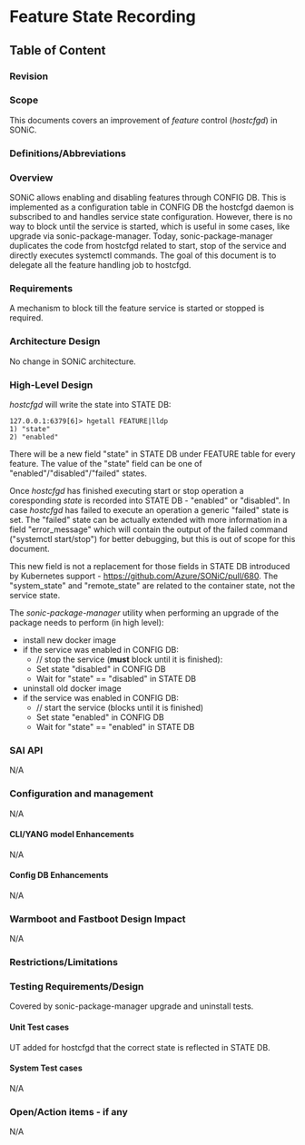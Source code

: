 # Feature State Recording #

## Table of Content

### Revision

### Scope

This documents covers an improvement of *feature* control (*hostcfgd*) in SONiC.

### Definitions/Abbreviations

### Overview

SONiC allows enabling and disabling features through CONFIG DB. This is implemented as a configuration table in CONFIG DB the hostcfgd daemon is subscribed to
and handles service state configuration. However, there is no way to block until the service is started, which is useful in some cases, like upgrade via
sonic-package-manager. Today, sonic-package-manager duplicates the code from hostcfgd related to start, stop of the service and directly executes systemctl
commands. The goal of this document is to delegate all the feature handling job to hostcfgd.

### Requirements

A mechanism to block till the feature service is started or stopped is required.

### Architecture Design

No change in SONiC architecture.

### High-Level Design

*hostcfgd* will write the state into STATE DB:

```
127.0.0.1:6379[6]> hgetall FEATURE|lldp
1) "state"
2) "enabled"
```

There will be a new field "state" in STATE DB under FEATURE table for every feature.
The value of the "state" field can be one of "enabled"/"disabled"/"failed" states.

Once *hostcfgd* has finished executing start or stop operation a coresponding *state* is recorded into STATE DB - "enabled" or "disabled".
In case *hostcfgd* has failed to execute an operation a generic "failed" state is set. The "failed" state can be actually extended with more
information in a field "error_message" which will contain the output of the failed command ("systemctl start/stop") for better debugging, but
this is out of scope for this document.

This new field is not a replacement for those fields in STATE DB introduced by Kubernetes support - https://github.com/Azure/SONiC/pull/680.
The "system_state" and "remote_state" are related to the container state, not the service state.

The *sonic-package-manager* utility when performing an upgrade of the package needs to perform (in high level):
- install new docker image
- if the service was enabled in CONFIG DB:
  - // stop the service (**must** block until it is finished):
  - Set state "disabled" in CONFIG DB
  - Wait for "state" == "disabled" in STATE DB
- uninstall old docker image
- if the service was enabled in CONFIG DB:
  - // start the service (blocks until it is finished)
  - Set state "enabled" in CONFIG DB
  - Wait for "state" == "enabled" in STATE DB

### SAI API

N/A

### Configuration and management

N/A

#### CLI/YANG model Enhancements

N/A

#### Config DB Enhancements

N/A

### Warmboot and Fastboot Design Impact

N/A

### Restrictions/Limitations

### Testing Requirements/Design

Covered by sonic-package-manager upgrade and uninstall tests.

#### Unit Test cases

UT added for hostcfgd that the correct state is reflected in STATE DB.

#### System Test cases

N/A

### Open/Action items - if any

N/A
